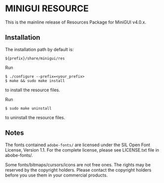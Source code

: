 # MINIGUI RESOURCE

This is the mainline release of Resources Package for MiniGUI v4.0.x.

## Installation

The installation path by default is:

    ${prefix}/share/minigui/res

Run

    $ ./configure --prefix=<your_prefix>
    $ make && sudo make install

to install the resource files.

Run

    $ sudo make uninstall

to uninstall the resource files.

## Notes

The fonts contained `adobe-fonts/` are licensed under the
SIL Open Font License, Version 1.1. For the complete license,
please see LICENSE.txt file in abobe-fonts/.

Some fonts/bitmaps/cursors/icons are not free ones. The rights
may be reserved by the copyright holders. Please contact the
copyright holders before you use them in your commercial products.

